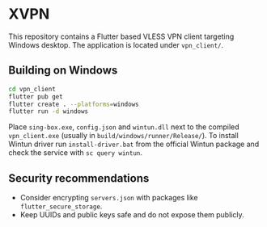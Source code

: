 # XVPN

This repository contains a Flutter based VLESS VPN client targeting Windows desktop. The application is located under `vpn_client/`.

## Building on Windows

```bash
cd vpn_client
flutter pub get
flutter create . --platforms=windows
flutter run -d windows
```

Place `sing-box.exe`, `config.json` and `wintun.dll` next to the compiled `vpn_client.exe` (usually in `build/windows/runner/Release/`).
To install Wintun driver run `install-driver.bat` from the official Wintun package and check the service with `sc query wintun`.

## Security recommendations

- Consider encrypting `servers.json` with packages like `flutter_secure_storage`.
- Keep UUIDs and public keys safe and do not expose them publicly.
